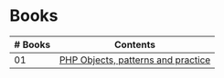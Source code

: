 # Books

|# Books| Contents                                                |
|------|:---------------------------------------------------------:|
| 01  |  [PHP Objects, patterns and practice](php-objects-patterns-and-practice.pdf)|
